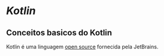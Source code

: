 # *Kotlin*

## Conceitos basicos do Kotlin
Kotlin é uma linguagem [open source](https://github.com/JetBrains/kotlin) fornecida pela JetBrains. 